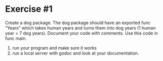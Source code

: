 # Exercise #1
Create a dog package. The dog package should have an exported func “Years” which takes human years and turns them into dog years (1 human year = 7 dog years). Document  your code with comments. Use this code in func main.
1. run your program and make sure it works
2. run a local server with godoc and look at your documentation.
